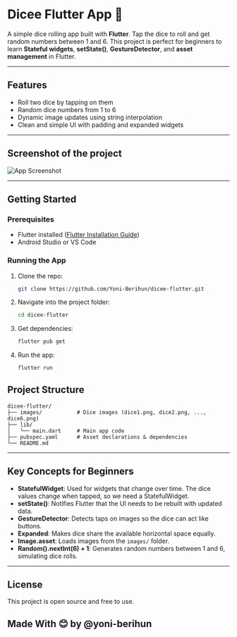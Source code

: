 
# Dicee Flutter App 🎲

A simple dice rolling app built with **Flutter**. Tap the dice to roll and get random numbers between 1 and 6. This project is perfect for beginners to learn **Stateful widgets**, **setState()**, **GestureDetector**, and **asset management** in Flutter.

---

## Features

- Roll two dice by tapping on them
- Random dice numbers from 1 to 6
- Dynamic image updates using string interpolation
- Clean and simple UI with padding and expanded widgets

---

## Screenshot of the project

![App Screenshot](image.png) 

---

## Getting Started

### Prerequisites

- Flutter installed ([Flutter Installation Guide](https://flutter.dev/docs/get-started/install))
- Android Studio or VS Code

### Running the App

1. Clone the repo:
   ```bash
   git clone https://github.com/Yoni-Berihun/dicee-flutter.git
   ```

2. Navigate into the project folder:

   ```bash
   cd dicee-flutter
   ```

3. Get dependencies:

   ```bash
   flutter pub get
   ```

4. Run the app:

   ```bash
   flutter run
   ```


## Project Structure

```
dicee-flutter/
├── images/           # Dice images (dice1.png, dice2.png, ..., dice6.png)
├── lib/
│   └── main.dart     # Main app code
├── pubspec.yaml      # Asset declarations & dependencies
└── README.md
```

---

## Key Concepts for Beginners

* **StatefulWidget**: Used for widgets that change over time. The dice values change when tapped, so we need a StatefulWidget.
* **setState()**: Notifies Flutter that the UI needs to be rebuilt with updated data.
* **GestureDetector**: Detects taps on images so the dice can act like buttons.
* **Expanded**: Makes dice share the available horizontal space equally.
* **Image.asset**: Loads images from the `images/` folder.
* **Random().nextInt(6) + 1**: Generates random numbers between 1 and 6, simulating dice rolls.

---

## License

This project is open source and free to use.
## Made With 😊 by @yoni-berihun





